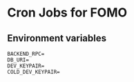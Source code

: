 # Cron Jobs for FOMO
## Environment variables

```
BACKEND_RPC=
DB_URI=
DEV_KEYPAIR=
COLD_DEV_KEYPAIR=
```